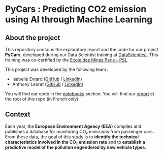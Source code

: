 # PyCars : Predicting CO2 emission using AI through Machine Learning

## About the project

This repository contains the exploratory report and the code for our project **PyCars**, developed during our Data Scientist training at [DataScientest](https://datascientest.com/). This training was co-certified by the [Ecole des Mines Paris - PSL](https://www.minesparis.psl.eu/).

This project was developed by the following team :

- Isabelle Evrard ([GitHub](https://github.com/) / [LinkedIn](https://www.linkedin.com/in/isabelle-evrard-82a6b2253/))
- Anthony Lebret ([GitHub](https://github.com/AnthonyLebret) / [LinkedIn](https://linkedin.com/in/anthony-lebret-a7aabb176))

You will find our code in the [notebooks](./notebooks) section.
You will find our [report](./PyCars) at the root of this repo (in French only).

## Context

Each year, the **European Environment Agency (EEA)** compiles and publishes a database for monitoring CO₂ emissions from passenger cars.
From these data, the goal of this study is to **identify the technical characteristics involved in the CO₂ emission rate** and to **establish a predictive model of the pollution engendered by new vehicle types**.
